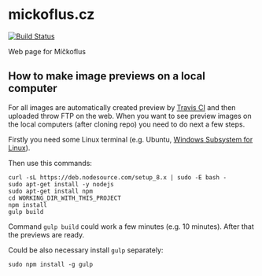 # mickoflus.cz

[![Build Status](https://travis-ci.org/RoboticsBrno/mickoflus.cz.svg?branch=master)](https://travis-ci.org/RoboticsBrno/mickoflus.cz)

Web page for Míčkoflus

## How to make image previews on a local computer
For all images are automatically created preview by [Travis CI](https://travis-ci.org/) and then uploaded throw FTP on the web. When you want to see preview images on the local computers (after cloning repo) you need to do next a few steps.


Firstly you need some Linux terminal (e.g. Ubuntu, [Windows Subsystem for Linux](https://docs.microsoft.com/en-us/windows/wsl/install-win10)).

Then use this commands:
```
curl -sL https://deb.nodesource.com/setup_8.x | sudo -E bash -
sudo apt-get install -y nodejs
sudo apt-get install npm
cd WORKING_DIR_WITH_THIS_PROJECT
npm install
gulp build 
```
Command `gulp build` could work a few minutes (e.g. 10 minutes). After that the previews are ready.


Could be also necessary install `gulp` separately:
```
sudo npm install -g gulp
```